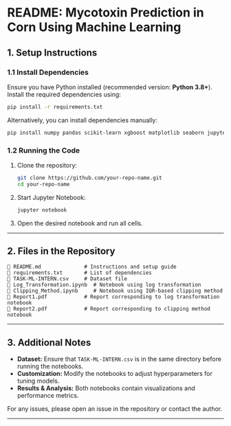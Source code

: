 # **README: Mycotoxin Prediction in Corn Using Machine Learning**

## **1. Setup Instructions**

### **1.1 Install Dependencies**
Ensure you have Python installed (recommended version: **Python 3.8+**). Install the required dependencies using:

```bash
pip install -r requirements.txt
```

Alternatively, you can install dependencies manually:
```bash
pip install numpy pandas scikit-learn xgboost matplotlib seaborn jupyterlab
```

### **1.2 Running the Code**
1. Clone the repository:
   ```bash
   git clone https://github.com/your-repo-name.git
   cd your-repo-name
   ```
2. Start Jupyter Notebook:
   ```bash
   jupyter notebook
   ```
3. Open the desired notebook and run all cells.

---

## **2. Files in the Repository**
```
📄 README.md              # Instructions and setup guide
📄 requirements.txt       # List of dependencies
📄 TASK-ML-INTERN.csv     # Dataset file
📄 Log_Transformation.ipynb  # Notebook using log transformation
📄 Clipping_Method.ipynb     # Notebook using IQR-based clipping method
📄 Report1.pdf            # Report corresponding to log transformation notebook
📄 Report2.pdf            # Report corresponding to clipping method notebook
```

---

## **3. Additional Notes**
- **Dataset:** Ensure that `TASK-ML-INTERN.csv` is in the same directory before running the notebooks.
- **Customization:** Modify the notebooks to adjust hyperparameters for tuning models.
- **Results & Analysis:** Both notebooks contain visualizations and performance metrics.

For any issues, please open an issue in the repository or contact the author.

---


